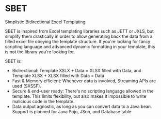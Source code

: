 # SBET
Simplistic Bidirectional Excel Templating

SBET is inspired from Excel templating libraries such as JETT or JXLS, but simplify them drastically in order to allow generating back the data from a filled excel file obeying the template structure.
If you're looking for fancy scripting language and advanced dynamic formatting in your template, this is not the library you're looking for.

SBET is:
- Bidirectional: Template XSLX + Data = XLSX filled with Data, and Template XLSX + XLSX filled with Data = Data
- Fast & Memory efficient: Whenever data is involved, Streaming APIs are used (SXSSF).
- Secure & end-user ready: There's no scripting language allowed in the template. This limits flexibility, but also makes it impossible to write malicious code in the template.
- Data output agnostic, as long as you can convert data to a Java bean. Support is planned for Java Pojo, JSon, and Database table



